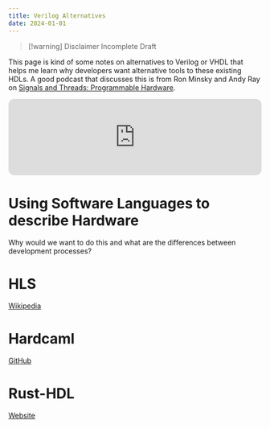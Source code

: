 ```yaml
---
title: Verilog Alternatives
date: 2024-01-01
---
```

> [!warning] Disclaimer
> Incomplete Draft

This page is kind of some notes on alternatives to Verilog or VHDL that helps me learn why developers want alternative tools to these existing HDLs.
A good podcast that discusses this is from Ron Minsky and Andy Ray on [Signals and Threads: Programmable Hardware](https://signalsandthreads.com/programmable-hardware/).

<iframe style="border-radius:12px" src="https://open.spotify.com/embed/episode/4RIACLg7YobV3tmjibawhx?utm_source=generator" width="100%" height="152" frameBorder="0" allowfullscreen="" allow="autoplay; clipboard-write; fullscreen; picture-in-picture" loading="lazy"></iframe>

# Using Software Languages to describe Hardware

Why would we want to do this and what are the differences between development processes?
# HLS
[Wikipedia](https://en.wikipedia.org/wiki/High-level_synthesis)
# Hardcaml
[GitHub](https://github.com/janestreet/hardcaml)
# Rust-HDL
[Website](https://rust-hdl.org/)
